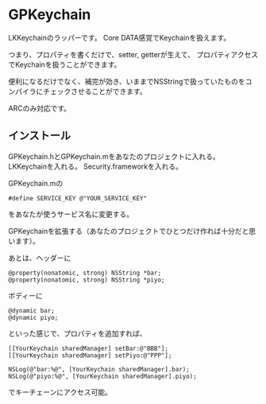 GPKeychain
==========


LKKeychainのラッパーです。
Core DATA感覚でKeychainを扱えます。

つまり、プロパティを書くだけで、setter, getterが生えて、 プロパティアクセスでKeychainを扱うことができます。

便利になるだけでなく、補完が効き、いままでNSStringで扱っていたものをコンパイラにチェックさせることができます。

ARCのみ対応です。
 
インストール
-----
GPKeychain.hとGPKeychain.mをあなたのプロジェクトに入れる。
LKKeychainを入れる。
Security.frameworkを入れる。

GPKeychain.mの
```
#define SERVICE_KEY @"YOUR_SERVICE_KEY"
```
をあなたが使うサービス名に変更する。

GPKeychainを拡張する（あなたのプロジェクトでひとつだけ作れば十分だと思います）。

あとは、ヘッダーに
```
@property(nonatomic, strong) NSString *bar;
@property(nonatomic, strong) NSString *piyo;
```

ボディーに
```
@dynamic bar;
@dynamic piyo;
```
といった感じで、プロパティを追加すれば、
```
[[YourKeychain sharedManager] setBar:@"BBB"];
[[YourKeychain sharedManager] setPiyo:@"PPP"];
    
NSLog(@"bar:%@", [YourKeychain sharedManager].bar);
NSLog(@"piyo:%@", [YourKeychain sharedManager].piyo);
```
でキーチェーンにアクセス可能。
